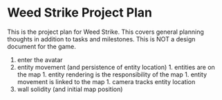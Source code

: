 # Weed Strike Project Plan

This is the project plan for Weed Strike. This covers general planning thoughts in addition to tasks and milestones. This is NOT a design document for the game.

1. enter the avatar
  1. entity movement (and persistence of entity location)
    1. entities are on the map
    1. entity rendering is the responsibility of the map
    1. entity movement is linked to the map
    1. camera tracks entity location
  1. wall solidity (and initial map position)

    